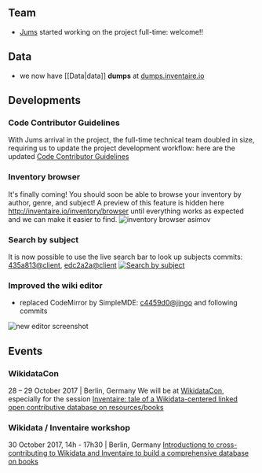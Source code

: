 <!-- LANG:EN, title="October 2017"-->
## Team
* [Jums](http://www.dev4dev.eu/) started working on the project full-time: welcome!!

## Data
* we now have [[Data|data]] **dumps** at  [dumps.inventaire.io](http://dumps.inventaire.io)

## Developments
### Code Contributor Guidelines
With Jums arrival in the project, the full-time technical team doubled in size, requiring us to update the project development workflow: here are the updated [Code Contributor Guidelines](https://github.com/inventaire/inventaire/wiki/Code-Contributor-Guidelines)

### Inventory browser
It's finally coming! You should soon be able to browse your inventory by author, genre, and subject!
A preview of this feature is hidden here http://inventaire.io/inventory/browser until everything works as expected and we can make it easier to find.
![inventory browser asimov](https://user-images.githubusercontent.com/1596934/32095401-56382a72-bb03-11e7-9907-4d211f9cb59e.png)

### Search by subject
It is now possible to use the live search bar to look up subjects
commits: [435a813@client](https://github.com/inventaire/inventaire-client/commit/435a813), [edc2a2a@client](https://github.com/inventaire/inventaire-client/commit/edc2a2a)
[![Search by subject](https://user-images.githubusercontent.com/1596934/31637038-301ed040-b2cd-11e7-9773-83a38a2c072d.png)](http://localhost:3006/search?q=gravitational%20waves)

### Improved the wiki editor
- replaced CodeMirror by SimpleMDE: [c4459d0@jingo](https://github.com/inventaire/jingo/commit/c4459d0) and following commits

![new editor screenshot](https://pbs.twimg.com/media/DLcfbHcXcAEzYF_.jpg:large)

## Events
### WikidataCon
28 – 29 October 2017 | Berlin, Germany
We will be at [WikidataCon](https://www.wikidata.org/wiki/Wikidata:WikidataCon_2017), especially for the session [Inventaire: tale of a Wikidata-centered linked open contributive database on resources/books](https://www.wikidata.org/wiki/Wikidata:WikidataCon_2017/Submissions/Inventaire:_tale_of_a_Wikidata-centered_linked_open_contributive_database_on_resources/books)

### Wikidata / Inventaire workshop
30 October 2017, 14h - 17h30 | Berlin, Germany
[Introductiong to cross-contributing to Wikidata and Inventaire to build a comprehensive database on books](https://www.wikidata.org/wiki/Wikidata:WikidataCon_2017/Submissions/Introductiong_to_cross-contributing_to_Wikidata_and_Inventaire_to_build_a_comprehensive_database_on_books)